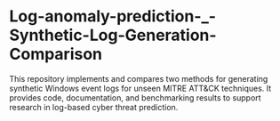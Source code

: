 # Log-anomaly-prediction-_-Synthetic-Log-Generation-Comparison
This repository implements and compares two methods for generating synthetic Windows event logs for unseen MITRE ATT&amp;CK techniques. It provides code, documentation, and benchmarking results to support research in log-based cyber threat prediction.
